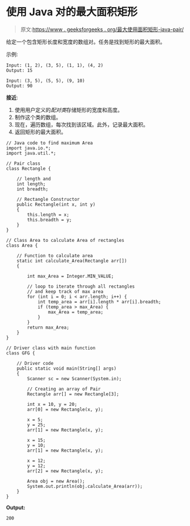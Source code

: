 # 使用 Java 对的最大面积矩形

> 原文:[https://www . geeksforgeeks . org/最大使用面积矩形-java-pair/](https://www.geeksforgeeks.org/rectangle-with-maximum-area-using-java-pair/)

给定一个包含矩形长度和宽度的数组对。任务是找到矩形的最大面积。

示例:

```
Input: (1, 2), (3, 5), (1, 1), (4, 2)
Output: 15

Input: (3, 5), (5, 5), (9, 10)
Output: 90

```

**接近**:

1.  使用用户定义的*配对类*存储矩形的宽度和高度。
2.  制作这个类的数组。
3.  现在，遍历数组，每次找到该区域。此外，记录最大面积。
4.  返回矩形的最大面积。

```
// Java code to find maximum Area
import java.io.*;
import java.util.*;

// Pair class
class Rectangle {

    // length and
    int length;
    int breadth;

    // Rectangle Constructor
    public Rectangle(int x, int y)
    {
        this.length = x;
        this.breadth = y;
    }
}

// Class Area to calculate Area of rectangles
class Area {

    // Function to calculate area
    static int calculate_Area(Rectangle arr[])
    {

        int max_Area = Integer.MIN_VALUE;

        // loop to iterate through all rectangles
        // and keep track of max area
        for (int i = 0; i < arr.length; i++) {
            int temp_area = arr[i].length * arr[i].breadth;
            if (temp_area > max_Area) {
                max_Area = temp_area;
            }
        }
        return max_Area;
    }
}

// Driver class with main function
class GFG {

    // Driver code
    public static void main(String[] args)
    {
        Scanner sc = new Scanner(System.in);

        // Creating an array of Pair
        Rectangle arr[] = new Rectangle[3];

        int x = 10, y = 20;
        arr[0] = new Rectangle(x, y);

        x = 5;
        y = 25;
        arr[1] = new Rectangle(x, y);

        x = 15;
        y = 10;
        arr[1] = new Rectangle(x, y);

        x = 12;
        y = 12;
        arr[2] = new Rectangle(x, y);

        Area obj = new Area();
        System.out.println(obj.calculate_Area(arr));
    }
}
```

**Output:**

```
200

```